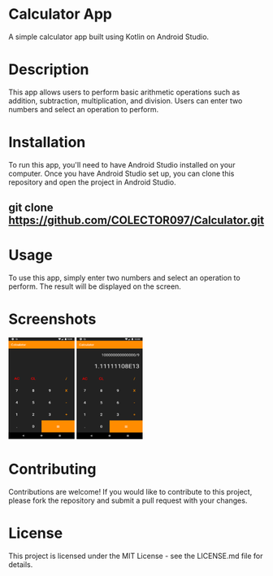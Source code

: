 # Calculator App

A simple calculator app built using Kotlin on Android Studio.

# Description

This app allows users to perform basic arithmetic operations such as addition, subtraction, multiplication, and division. Users can enter two numbers and select an operation to perform.

# Installation

To run this app, you'll need to have Android Studio installed on your computer. Once you have Android Studio set up, you can clone this repository and open the project in Android Studio.

## git clone https://github.com/COLECTOR097/Calculator.git

# Usage

To use this app, simply enter two numbers and select an operation to perform. The result will be displayed on the screen.

# Screenshots

<div style={{display: 'flex'}}>
  <img src="screenShots/screenShot1.png" width="130" height="200">
<img src="screenShots/screenShot2.png" width="130" height="200">
</div>

# Contributing

Contributions are welcome! If you would like to contribute to this project, please fork the repository and submit a pull request with your changes.

# License

This project is licensed under the MIT License - see the LICENSE.md file for details.
